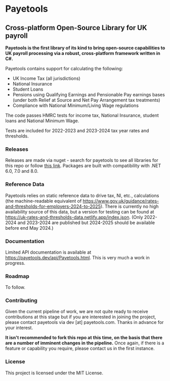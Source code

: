 # Payetools
## Cross-platform Open-Source Library for UK payroll

**Payetools is the first library of its kind to bring open-source capabilities to UK payroll processing via a robust, cross-platform framework written in C#.**

Payetools contains support for calculating the following:

- UK Income Tax (all jurisdictions)
- National Insurance
- Student Loans
- Pensions using Qualifying Earnings and Pensionable Pay earnings bases (under both Relief at Source and Net Pay Arrangement tax treatments)
- Compliance with National Minimum/Living Wage regulations

The code passes HMRC tests for income tax, National Insurance, student loans and National Minimum Wage.

Tests are included for 2022-2023 and 2023-2024 tax year rates and thresholds.

### Releases
Releases are made via nuget - search for payetools to see all libraries for this repo or follow [this link](https://www.nuget.org/packages?q=payetools).  Packages are built with compatibility with .NET 6.0, 7.0 and 8.0.

### Reference Data
Payetools relies on static reference data to drive tax, NI, etc., calculations (the machine-readable equivalent of
https://www.gov.uk/guidance/rates-and-thresholds-for-employers-2024-to-2025).  There is currently no high availability
source of this data, but a version for testing can be found at https://uk-rates-and-thresholds-data.netlify.app/index.json.
(Only 2022-2024 and 2023-2024 are published but 2024-2025 should be available before end May 2024.)

### Documentation
Limited API documentation is available at https://payetools.dev/api/Payetools.html.  This is very much a work in progress.
 
### Roadmap
To follow.

### Contributing
Given the current pipeline of work, we are not quite ready to receive contributions at this stage but if you are interested in joining the project, please contact payetools via dev [at] payetools.com.  Thanks in advance for your interest.

**It isn't recommended to fork this repo at this time, on the basis that there are a number of imminent changes in the pipeline.**  Once again, if there is a feature or capability you require, please contact us in the first instance.

### License
This project is licensed under the MIT License.
